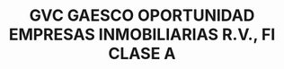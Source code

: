 ---
layout: fund
title: GVC GAESCO OPORTUNIDAD EMPRESAS INMOBILIARIAS R.V., FI CLASE A
isin: ES0143628008
---